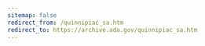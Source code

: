 ```yaml
---
sitemap: false 
redirect_from: /quinnipiac_sa.htm 
redirect_to: https://archive.ada.gov/quinnipiac_sa.htm 
---
```

